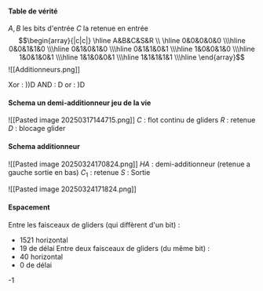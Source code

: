 #### Table de vérité
$A, B$ les bits d'entrée $C$ la retenue en entrée
$$\begin{array}{|c|c|}
\hline 
A&B&C&S&R \\ \hline
0&0&0&0&0 \\\hline
0&0&1&1&0 \\\hline
0&1&0&1&0 \\\hline
0&1&1&0&1 \\\hline
1&0&0&1&0 \\\hline
1&0&1&0&1 \\\hline
1&1&0&0&1 \\\hline
1&1&1&1&1 \\\hline
\end{array}$$
![[Additionneurs.png]]


Xor : ))D
AND : D
or : )D


#### Schema un demi-additionneur jeu de la vie
![[Pasted image 20250317144715.png]]
$C$ : flot continu de gliders
$R$ : retenue
$D$ : blocage glider

#### Schema additionneur 
![[Pasted image 20250324170824.png]]
$HA$ : demi-additionneur (retenue a gauche sortie en bas)
$C_{1}$ : retenue
$S$ : Sortie 

![[Pasted image 20250324171824.png]]


#### Espacement
Entre les faisceaux de gliders (qui diffèrent d'un bit) :
- $1521$ horizontal 
- $19$ de délai
Entre deux faisceaux de gliders (du même bit) : 
- $40$ horizontal 
- $0$ de délai


-1

